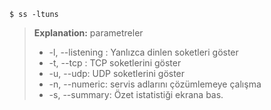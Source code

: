 ```
$ ss -ltuns
```
> **Explanation:**
> parametreler
> + -l, --listening  : Yanlızca dinlen soketleri göster
> + -t, --tcp : TCP soketlerini göster
> + -u, --udp: UDP soketlerini göster
> + -n, --numeric: servis adlarını çözümlemeye çalışma
> + -s, --summary: Özet istatistiği ekrana bas.

